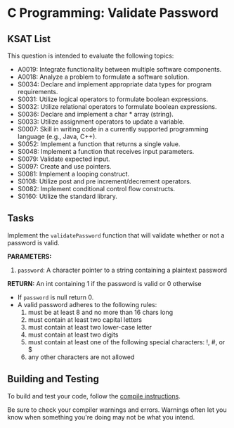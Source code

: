 # C Programming: Validate Password
## KSAT List
This question is intended to evaluate the following topics:
- A0019: Integrate functionality between multiple software components.
- A0018: Analyze a problem to formulate a software solution.
- S0034: Declare and implement appropriate data types for program requirements.
- S0031: Utilize logical operators to formulate boolean expressions.
- S0032: Utilize relational operators to formulate boolean expressions.
- S0036: Declare and implement a char * array (string).
- S0033: Utilize assignment operators to update a variable.
- S0007: Skill in writing code in a currently supported programming language (e.g., Java, C++).
- S0052: Implement a function that returns a single value.
- S0048: Implement a function that receives input parameters.
- S0079: Validate expected input.
- S0097: Create and use pointers.
- S0081: Implement a looping construct.
- S0108: Utilize post and pre increment/decrement operators.
- S0082: Implement conditional control flow constructs.
- S0160: Utilize the standard library.

## Tasks
Implement the `validatePassword` function that will validate whether or not a password is valid.

**PARAMETERS:**
1. `password`: A character pointer to a string containing a plaintext password

**RETURN:** An int containing 1 if the password is valid or 0 otherwise

- If `password` is null return 0.
- A valid password adheres to the following rules:
    1. must be at least 8 and no more than 16 chars long
    2. must contain at least two capital letters
    3. must contain at least two lower-case letter
    4. must contain at least two digits
    5. must contain at least one of the following special characters:  !, #, or $
    6. any other characters are not allowed

## Building and Testing
To build and test your code, follow the [compile instructions](https://gitlab.com/90cos/cyv/cyber-capability-developer-ccd/ccd-master-question-file/-/blob/master/performance/exam_files/compile-instructions.md).

Be sure to check your compiler warnings and errors. Warnings often let you know when something you're doing may not be
what you intend.
